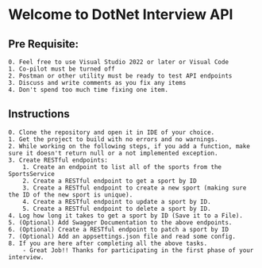 # Welcome to DotNet Interview API

Pre Requisite: 
------------------------
	0. Feel free to use Visual Studio 2022 or later or Visual Code
	1. Co-pilot must be turned off
	2. Postman or other utility must be ready to test API endpoints
	3. Discuss and write comments as you fix any items
	4. Don't spend too much time fixing one item.
Instructions
------------------------
	0. Clone the repository and open it in IDE of your choice.
	1. Get the project to build with no errors and no warnings.
	2. While working on the following steps, if you add a function, make sure it doesn't return null or a not implemented exception.
	3. Create RESTful endpoints:
		1. Create an endpoint to list all of the sports from the SportsService
		2. Create a RESTful endpoint to get a sport by ID
		3. Create a RESTful endpoint to create a new sport (making sure the ID of the new sport is unique).
		4. Create a RESTful endpoint to update a sport by ID.
		5. Create a RESTful endpoint to delete a sport by ID.
	4. Log how long it takes to get a sport by ID (Save it to a File).
	5. (Optional) Add Swagger Documentation to the above endpoints.
	6. (Optional) Create a RESTful endpoint to patch a sport by ID
  	7. (Optional) Add an appsettings.json file and read some config.
	8. If you are here after completing all the above tasks.
		- Great Job!! Thanks for participating in the first phase of your interview.